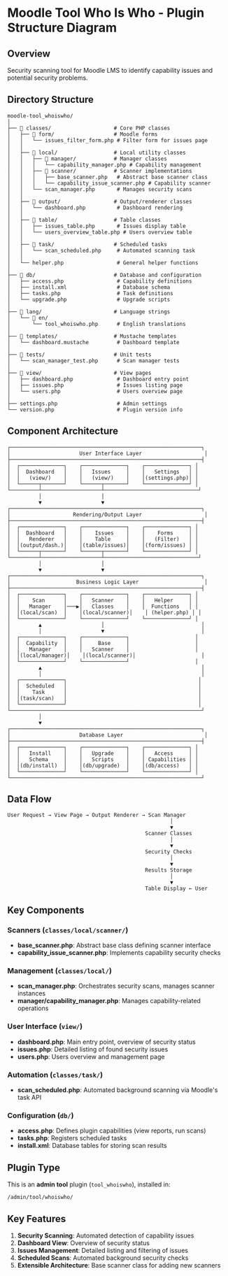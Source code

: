 # Moodle Tool Who Is Who - Plugin Structure Diagram

## Overview
Security scanning tool for Moodle LMS to identify capability issues and potential security problems.

## Directory Structure

```
moodle-tool_whoiswho/
│
├── 📁 classes/                    # Core PHP classes
│   ├── 📁 form/                   # Moodle forms
│   │   └── issues_filter_form.php # Filter form for issues page
│   │
│   ├── 📁 local/                  # Local utility classes
│   │   ├── 📁 manager/            # Manager classes
│   │   │   └── capability_manager.php # Capability management
│   │   ├── 📁 scanner/            # Scanner implementations
│   │   │   ├── base_scanner.php   # Abstract base scanner class
│   │   │   └── capability_issue_scanner.php # Capability scanner
│   │   └── scan_manager.php       # Manages security scans
│   │
│   ├── 📁 output/                 # Output/renderer classes
│   │   └── dashboard.php          # Dashboard rendering
│   │
│   ├── 📁 table/                  # Table classes
│   │   ├── issues_table.php       # Issues display table
│   │   └── users_overview_table.php # Users overview table
│   │
│   ├── 📁 task/                   # Scheduled tasks
│   │   └── scan_scheduled.php     # Automated scanning task
│   │
│   └── helper.php                 # General helper functions
│
├── 📁 db/                         # Database and configuration
│   ├── access.php                 # Capability definitions
│   ├── install.xml                # Database schema
│   ├── tasks.php                  # Task definitions
│   └── upgrade.php                # Upgrade scripts
│
├── 📁 lang/                       # Language strings
│   └── 📁 en/
│       └── tool_whoiswho.php      # English translations
│
├── 📁 templates/                  # Mustache templates
│   └── dashboard.mustache         # Dashboard template
│
├── 📁 tests/                      # Unit tests
│   └── scan_manager_test.php      # Scan manager tests
│
├── 📁 view/                       # View pages
│   ├── dashboard.php              # Dashboard entry point
│   ├── issues.php                 # Issues listing page
│   └── users.php                  # Users overview page
│
├── settings.php                   # Admin settings
└── version.php                    # Plugin version info
```

## Component Architecture

```
┌─────────────────────────────────────────────────────────────┐
│                      User Interface Layer                    │
├─────────────────────────────────────────────────────────────┤
│  ┌──────────────┐    ┌──────────────┐    ┌──────────────┐ │
│  │  Dashboard   │    │   Issues     │    │   Settings   │ │
│  │   (view/)    │    │   (view/)    │    │(settings.php)│ │
│  └──────┬───────┘    └──────┬───────┘    └──────────────┘ │
└─────────┴───────────────────┴──────────────────────────────┘
          │                   │
          ▼                   ▼
┌─────────────────────────────────────────────────────────────┐
│                    Rendering/Output Layer                    │
├─────────────────────────────────────────────────────────────┤
│  ┌──────────────┐    ┌──────────────┐    ┌──────────────┐ │
│  │  Dashboard   │    │    Issues    │    │    Forms     │ │
│  │   Renderer   │    │    Table     │    │   (Filter)   │ │
│  │(output/dash.)│    │(table/issues)│    │(form/issues) │ │
│  └──────┬───────┘    └──────┬───────┘    └──────────────┘ │
└─────────┴───────────────────┴──────────────────────────────┘
          │                   │
          ▼                   ▼
┌─────────────────────────────────────────────────────────────┐
│                     Business Logic Layer                     │
├─────────────────────────────────────────────────────────────┤
│  ┌──────────────┐    ┌──────────────┐    ┌──────────────┐ │
│  │    Scan      │    │   Scanner    │    │   Helper     │ │
│  │   Manager    │───▶│   Classes    │    │  Functions   │ │
│  │(local/scan)  │    │(local/scanner)│    │ (helper.php) │ │
│  └──────────────┘    └──────────────┘    └──────────────┘ │
│         ▲                   │                               │
│         │                   ▼                               │
│  ┌──────────────┐    ┌──────────────┐                     │
│  │  Capability  │    │     Base     │                     │
│  │   Manager    │    │   Scanner    │                     │
│  │(local/manager)│    │(local/scanner)│                     │
│  └──────────────┘    └──────────────┘                     │
│         ▲                                                   │
│         │                                                   │
│  ┌──────────────┐                                          │
│  │  Scheduled   │                                          │
│  │    Task      │                                          │
│  │(task/scan)   │                                          │
│  └──────────────┘                                          │
└─────────────────────────────────────────────────────────────┘
          │
          ▼
┌─────────────────────────────────────────────────────────────┐
│                      Database Layer                          │
├─────────────────────────────────────────────────────────────┤
│  ┌──────────────┐    ┌──────────────┐    ┌──────────────┐ │
│  │   Install    │    │   Upgrade    │    │   Access     │ │
│  │   Schema     │    │   Scripts    │    │ Capabilities │ │
│  │(db/install)  │    │(db/upgrade)  │    │(db/access)   │ │
│  └──────────────┘    └──────────────┘    └──────────────┘ │
└─────────────────────────────────────────────────────────────┘
```

## Data Flow

```
User Request → View Page → Output Renderer → Scan Manager
                                                    │
                                                    ▼
                                            Scanner Classes
                                                    │
                                                    ▼
                                            Security Checks
                                                    │
                                                    ▼
                                            Results Storage
                                                    │
                                                    ▼
                                            Table Display ← User
```

## Key Components

### Scanners (`classes/local/scanner/`)
- **base_scanner.php**: Abstract base class defining scanner interface
- **capability_issue_scanner.php**: Implements capability security checks

### Management (`classes/local/`)
- **scan_manager.php**: Orchestrates security scans, manages scanner instances
- **manager/capability_manager.php**: Manages capability-related operations

### User Interface (`view/`)
- **dashboard.php**: Main entry point, overview of security status
- **issues.php**: Detailed listing of found security issues
- **users.php**: Users overview and management page

### Automation (`classes/task/`)
- **scan_scheduled.php**: Automated background scanning via Moodle's task API

### Configuration (`db/`)
- **access.php**: Defines plugin capabilities (view reports, run scans)
- **tasks.php**: Registers scheduled tasks
- **install.xml**: Database tables for storing scan results

## Plugin Type
This is an **admin tool** plugin (`tool_whoiswho`), installed in:
```
/admin/tool/whoiswho/
```

## Key Features
1. **Security Scanning**: Automated detection of capability issues
2. **Dashboard View**: Overview of security status
3. **Issues Management**: Detailed listing and filtering of issues
4. **Scheduled Scans**: Automated background security checks
5. **Extensible Architecture**: Base scanner class for adding new scanners